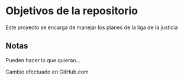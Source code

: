 # Objetivos de la repositorio

Este proyecto se encarga de manejar los planes de la liga de la justicia


## Notas
Pueden hacer lo que quieran...

Cambio efectuado en GitHub.com
